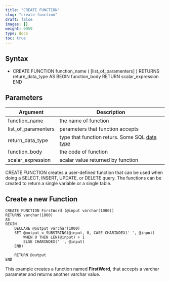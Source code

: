 ```yaml
---
title: "CREATE FUNCTION"
slug: "create-function"
draft: false
images: []
weight: 9959
type: docs
toc: true
---
```


## Syntax
 - CREATE FUNCTION function_name ( [list_of_paramenters] ) RETURNS return_data_type 
AS
BEGIN 
    function_body 
    RETURN scalar_expression
END





## Parameters
| Argument | Description |
| ------ | ------ |
| function_name   | the name of function   |
| list_of_paramenters   | parameters that function accepts    |
| return_data_type   | type that function returs. Some SQL [data type][1]   |
| function_body   | the code of function  |
| scalar_expression   | scalar value returned by function   |


  [1]: http://www.w3schools.com/sql/sql_datatypes_general.asp

CREATE FUNCTION creates a user-defined function that can be used when doing a SELECT, INSERT, UPDATE, or DELETE query. The functions can be created to return a single variable or a single table.

## Create a new Function
    CREATE FUNCTION FirstWord (@input varchar(1000))
    RETURNS varchar(1000)
    AS
    BEGIN
        DECLARE @output varchar(1000)
        SET @output = SUBSTRING(@input, 0, CASE CHARINDEX(' ', @input)
            WHEN 0 THEN LEN(@input) + 1
            ELSE CHARINDEX(' ', @input)
        END)
    
        RETURN @output
    END

This example creates a function named **FirstWord**, that accepts a varchar parameter and returns another varchar value.

